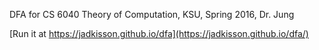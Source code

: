 DFA for CS 6040 Theory of Computation, KSU, Spring 2016, Dr. Jung

[Run it at https://jadkisson.github.io/dfa](https://jadkisson.github.io/dfa/)